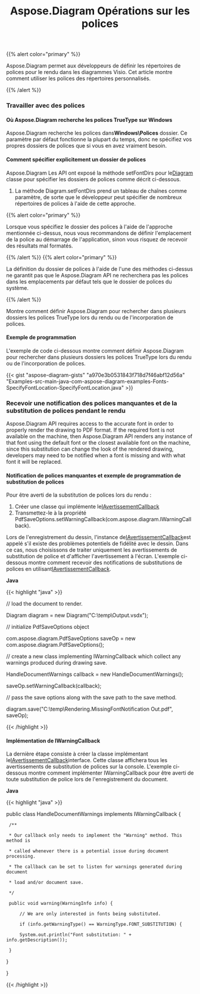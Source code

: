﻿---
title: Aspose.Diagram Opérations sur les polices
type: docs
weight: 170
url: /fr/java/aspose-diagram-font-operations/
---
{{% alert color="primary" %}} 

Aspose.Diagram permet aux développeurs de définir les répertoires de polices pour le rendu dans les diagrammes Visio. Cet article montre comment utiliser les polices des répertoires personnalisés.

{{% /alert %}} 
### **Travailler avec des polices**
#### **Où Aspose.Diagram recherche les polices TrueType sur Windows**
 Aspose.Diagram recherche les polices dans**Windows\Polices** dossier. Ce paramètre par défaut fonctionne la plupart du temps, donc ne spécifiez vos propres dossiers de polices que si vous en avez vraiment besoin.
#### **Comment spécifier explicitement un dossier de polices**
 Aspose.Diagram Les API ont exposé la méthode setFontDirs pour le[Diagram](https://reference.aspose.com/diagram/java/com.aspose.diagram/diagram) classe pour spécifier les dossiers de polices comme décrit ci-dessous.

1. La méthode Diagram.setFontDirs prend un tableau de chaînes comme paramètre, de sorte que le développeur peut spécifier de nombreux répertoires de polices à l'aide de cette approche.

{{% alert color="primary" %}} 

Lorsque vous spécifiez le dossier des polices à l'aide de l'approche mentionnée ci-dessus, nous vous recommandons de définir l'emplacement de la police au démarrage de l'application, sinon vous risquez de recevoir des résultats mal formatés.

{{% /alert %}} {{% alert color="primary" %}} 

La définition du dossier de polices à l'aide de l'une des méthodes ci-dessus ne garantit pas que le Aspose.Diagram API ne recherchera pas les polices dans les emplacements par défaut tels que le dossier de polices du système.

{{% /alert %}} 

Montre comment définir Aspose.Diagram pour rechercher dans plusieurs dossiers les polices TrueType lors du rendu ou de l'incorporation de polices.
#### **Exemple de programmation**
L'exemple de code ci-dessous montre comment définir Aspose.Diagram pour rechercher dans plusieurs dossiers les polices TrueType lors du rendu ou de l'incorporation de polices.

{{< gist "aspose-diagram-gists" "a970e3b0531843f718d7f46abf12d56a" "Examples-src-main-java-com-aspose-diagram-examples-Fonts-SpecifyFontLocation-SpecifyFontLocation.java" >}}
### **Recevoir une notification des polices manquantes et de la substitution de polices pendant le rendu**
Aspose.Diagram API requires access to the accurate font in order to properly render the drawing to PDF format. If the required font is not available on the machine, then Aspose.Diagram API renders any instance of that font using the default font or the closest available font on the machine, since this substitution can change the look of the rendered drawing, developers may need to be notified when a font is missing and with what font it will be replaced.
#### **Notification de polices manquantes et exemple de programmation de substitution de polices**
Pour être averti de la substitution de polices lors du rendu :

1. Créer une classe qui implémente le[IAvertissementCallback](https://reference.aspose.com/diagram/java/com.aspose.diagram/IWarningCallback)
1. Transmettez-le à la propriété PdfSaveOptions.setWarningCallback(com.aspose.diagram.IWarningCallback).

Lors de l'enregistrement du dessin, l'instance de[IAvertissementCallback](https://reference.aspose.com/diagram/java/com.aspose.diagram/IWarningCallback)est appelé s'il existe des problèmes potentiels de fidélité avec le dessin. Dans ce cas, nous choisissons de traiter uniquement les avertissements de substitution de police et d'afficher l'avertissement à l'écran. L'exemple ci-dessous montre comment recevoir des notifications de substitutions de polices en utilisant[IAvertissementCallback](https://reference.aspose.com/diagram/java/com.aspose.diagram/IWarningCallback).

**Java**

{{< highlight "java" >}}

 // load the document to render.

Diagram diagram = new Diagram("C:\\temp\\Output.vsdx");


// initialize PdfSaveOptions object

com.aspose.diagram.PdfSaveOptions saveOp = new com.aspose.diagram.PdfSaveOptions();

// create a new class implementing IWarningCallback which collect any warnings produced during drawing save.

HandleDocumentWarnings callback = new HandleDocumentWarnings();

saveOp.setWarningCallback(callback);



// pass the save options along with the save path to the save method.

diagram.save("C:\\temp\\Rendering.MissingFontNotification Out.pdf", saveOp);

{{< /highlight >}}
#### **Implémentation de IWarningCallback**
La dernière étape consiste à créer la classe implémentant le[IAvertissementCallback](https://reference.aspose.com/diagram/java/com.aspose.diagram/IWarningCallback)interface. Cette classe affichera tous les avertissements de substitution de polices sur la console. L'exemple ci-dessous montre comment implémenter IWarningCallback pour être averti de toute substitution de police lors de l'enregistrement du document.



**Java**

{{< highlight "java" >}}

 public class HandleDocumentWarnings implements IWarningCallback {

     /**

     * Our callback only needs to implement the "Warning" method. This method is

     * called whenever there is a potential issue during document processing.

     * The callback can be set to listen for warnings generated during document

     * load and/or document save.

     */

     public void warning(WarningInfo info) {

         // We are only interested in fonts being substituted.

         if (info.getWarningType() == WarningType.FONT_SUBSTITUTION) {

         System.out.println("Font substitution: " + info.getDescription());

     }

 }

}

{{< /highlight >}}
